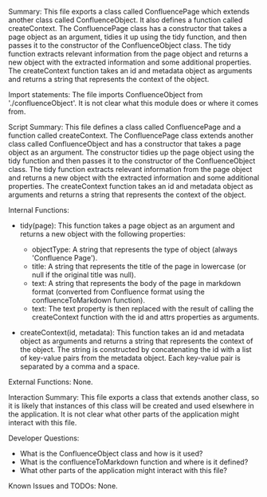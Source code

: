 Summary:
This file exports a class called ConfluencePage which extends another class called ConfluenceObject. It also defines a function called createContext. The ConfluencePage class has a constructor that takes a page object as an argument, tidies it up using the tidy function, and then passes it to the constructor of the ConfluenceObject class. The tidy function extracts relevant information from the page object and returns a new object with the extracted information and some additional properties. The createContext function takes an id and metadata object as arguments and returns a string that represents the context of the object.

Import statements:
The file imports ConfluenceObject from './confluenceObject'. It is not clear what this module does or where it comes from.

Script Summary:
This file defines a class called ConfluencePage and a function called createContext. The ConfluencePage class extends another class called ConfluenceObject and has a constructor that takes a page object as an argument. The constructor tidies up the page object using the tidy function and then passes it to the constructor of the ConfluenceObject class. The tidy function extracts relevant information from the page object and returns a new object with the extracted information and some additional properties. The createContext function takes an id and metadata object as arguments and returns a string that represents the context of the object.

Internal Functions:
- tidy(page): This function takes a page object as an argument and returns a new object with the following properties:
  - objectType: A string that represents the type of object (always 'Confluence Page').
  - title: A string that represents the title of the page in lowercase (or null if the original title was null).
  - text: A string that represents the body of the page in markdown format (converted from Confluence format using the confluenceToMarkdown function).
  - text: The text property is then replaced with the result of calling the createContext function with the id and attrs properties as arguments.

- createContext(id, metadata): This function takes an id and metadata object as arguments and returns a string that represents the context of the object. The string is constructed by concatenating the id with a list of key-value pairs from the metadata object. Each key-value pair is separated by a comma and a space.

External Functions:
None.

Interaction Summary:
This file exports a class that extends another class, so it is likely that instances of this class will be created and used elsewhere in the application. It is not clear what other parts of the application might interact with this file.

Developer Questions:
- What is the ConfluenceObject class and how is it used?
- What is the confluenceToMarkdown function and where is it defined?
- What other parts of the application might interact with this file?

Known Issues and TODOs:
None.